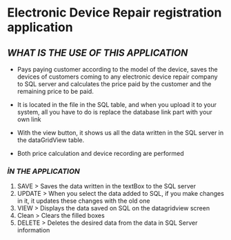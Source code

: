 # **Electronic Device Repair registration application**


## *WHAT IS THE USE OF THIS APPLICATION*

* Pays paying customer according to the model of the device, saves the devices of customers coming to any electronic device repair company to SQL server and calculates the price paid by the customer and the remaining price to be paid.

* It is located in the file in the SQL table, and when you upload it to your system, all you have to do is replace the database link part with your own link

* With the view button, it shows us all the data written in the SQL server in the dataGridView table.

* Both price calculation and device recording are performed

### *İN THE APPLICATION*

1. SAVE > Saves the data written in the textBox to the SQL server
2. UPDATE > When you select the data added to SQL, if you make changes in it, it updates these changes with the old one
3. VIEW > Displays the data saved on SQL on the datagridview screen
4. Clean > Clears the filled boxes
5. DELETE > Deletes the desired data from the data in SQL Server information